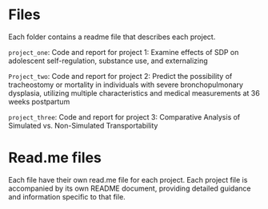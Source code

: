 
# Files

Each folder contains a readme file that describes each project.

`project_one`: Code and report for project 1: Examine effects of SDP on adolescent self-regulation, substance use, and externalizing

`Project_two`: Code and report for project 2: Predict the possibility of tracheostomy or mortality in individuals with severe bronchopulmonary dysplasia, utilizing multiple characteristics and medical measurements at 36 weeks postpartum


`project_three`: Code and report for project 3: Comparative Analysis of Simulated vs. Non-Simulated Transportability


# Read.me files

Each file have their own read.me file for each project. Each project file is accompanied by its own README document, providing detailed guidance and information specific to that file.

